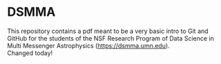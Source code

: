 # DSMMA
This repository contains a pdf meant to be a very basic intro to Git and GitHub for the students of the NSF Research Program of Data Science in Multi Messenger Astrophysics (https://dsmma.umn.edu).  
Changed today!